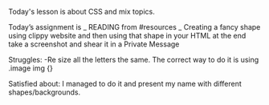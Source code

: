 Today's lesson is about CSS and mix topics.

Today’s assignment is
_  READING from #resources
_ Creating a fancy shape using clippy website and then using that shape in your HTML 
at the end take a screenshot and shear it in a Private Message 

Struggles:
-Re size all the letters the same. The correct way to do it is using .image img {}

Satisfied about:
I managed to do it and present my name with different shapes/backgrounds.
